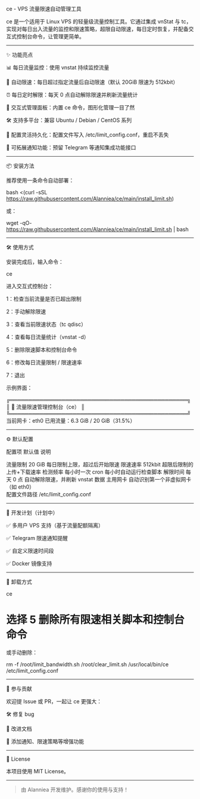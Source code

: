 ce - VPS 流量限速自动管理工具

ce 是一个适用于 Linux VPS 的轻量级流量控制工具。它通过集成 vnStat 与 tc，实现对每日出入流量的监控和限速策略，超限自动限速，每日定时恢复，并配备交互式控制台命令，让管理更简单。


---

✨ 功能亮点

📊 每日流量监控：使用 vnstat 持续监控流量

🚦 自动限速：每日超过指定流量后自动限速（默认 20GiB 限速为 512kbit）

⏰ 每日定时解限：每天 0 点自动解除限速并刷新流量统计

🧩 交互式管理面板：内置 ce 命令，图形化管理一目了然

🛠 支持多平台：兼容 Ubuntu / Debian / CentOS 系列

🔧 配置灵活持久化：配置文件写入 /etc/limit_config.conf，重启不丢失

📨 可拓展通知功能：预留 Telegram 等通知集成功能接口



---

📦 安装方法

推荐使用一条命令自动部署：

bash <(curl -sSL https://raw.githubusercontent.com/Alanniea/ce/main/install_limit.sh)

或：

wget -qO- https://raw.githubusercontent.com/Alanniea/ce/main/install_limit.sh | bash


---

🛠 使用方式

安装完成后，输入命令：

ce

进入交互式控制台：

1：检查当前流量是否已超出限制

2：手动解除限速

3：查看当前限速状态（tc qdisc）

4：查看每日流量统计（vnstat -d）

5：删除限速脚本和控制台命令

6：修改每日流量限制 / 限速速率

7：退出


示例界面：

╔════════════════════════════════════════════════╗
║        🚦 流量限速管理控制台（ce）              ║
╚════════════════════════════════════════════════╝
当前网卡：eth0
已用流量：6.3 GiB / 20 GiB（31.5%）


---

⚙️ 默认配置

配置项	默认值	说明

流量限制	20 GiB	每日限制上限，超过后开始限速
限速速率	512kbit	超限后限制的上传+下载速率
检测频率	每小时一次	cron 每小时自动运行检查脚本
解限时间	每天 0 点	自动解除限速，并刷新 vnstat 数据
主用网卡	自动识别第一个非虚拟网卡（如 eth0）	
配置文件路径	/etc/limit_config.conf	



---

🚀 开发计划（计划中）

✅ 多用户 VPS 支持（基于流量配额隔离）

✅ Telegram 限速通知提醒

✅ 自定义限速时间段

✅ Docker 镜像支持



---

🧹 卸载方式

ce
# 选择 5 删除所有限速相关脚本和控制台命令

或手动删除：

rm -f /root/limit_bandwidth.sh /root/clear_limit.sh /usr/local/bin/ce /etc/limit_config.conf


---

🤝 参与贡献

欢迎提 Issue 或 PR，一起让 ce 更强大：

🛠 修复 bug

📖 改进文档

🌟 添加通知、限速策略等增强功能



---

📄 License

本项目使用 MIT License。


---

> 由 Alanniea 开发维护。感谢你的使用与支持！



